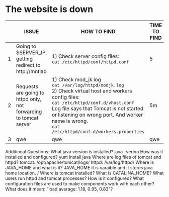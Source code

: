 # The website is down

|| ISSUE | HOW TO FIND | TIME TO FIND | HOW TO FIX | TIME TO FIX
--- | --- | --- | --- |---| ---  
1 | Going to $SERVER_IP, getting redirect to http://mntlab | 1) Check server config files: <br> `cat /etc/httpd/conf/httpd.conf` |5| Remove *redirect* directive with entire *VirtualHost* block, we have it in *vhost.conf*| 20m 
2 | Requests are going to httpd only, not forwarding to tomcat server | 1) Check mod_jk log <br> `cat /var/log/httpd/modjk.log` <br> 2) Check virtual host and workers config files:  <br> `cat /etc/httpd/conf.d/vhost.conf` <br> Log file says that Tomcat is not started or listening on wrong port. And worker name is wrong. <br> `cat /etc/httpd/conf.d/workers.properties` | 5m |  Edit *VirtualHost* directive in *vhost.conf* <br> Fix wrong worker name and ip/port in *workers.properties*   | 50m
3 | qwe | qwe | qwe | qwe | qwe 







Additional Questions:
What java version is installed? java -verion
How was it installed and configured? yum install java
Where are log files of tomcat and httpd? 
tomcat: /opt/apache/tomcat/logs/
httpd: /var/log/httpd/
Where is JAVA_HOME and what is it?
JAVA_HOME it is varaible and it stores java home location, /
Where is tomcat installed?
What is CATALINA_HOME?
What users run httpd and tomcat processes? How is it configured?
What configuration files are used to make components work with each other?
What does it mean: “load average: 1.18, 0.95, 0.83”?
